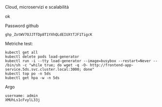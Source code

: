 Cloud, microservizi e scalabilità 

ok

Password github
```
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
```

Metriche test: 
```
kubectl get all
kubectl delete pods load-generator
kubectl run -i --tty load-generator --image=busybox --restart=Never -- /bin/sh -c "while true; do wget -q -O- http://frontend-app-service.5ds.svc.cluster.local:3000; done"
kubectl top po -n 5ds
kubectl get hpa -w -n 5ds
```
Argo
```
username: admin
XMUhLs1cFvylL33j
```
